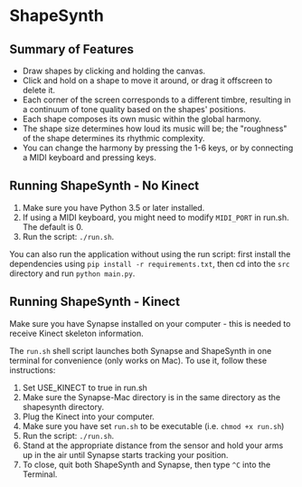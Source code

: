 # ShapeSynth

## Summary of Features

* Draw shapes by clicking and holding the canvas.
* Click and hold on a shape to move it around, or drag it offscreen to delete it.
* Each corner of the screen corresponds to a different timbre, resulting in a continuum of tone quality based on the shapes' positions.
* Each shape composes its own music within the global harmony.
* The shape size determines how loud its music will be; the "roughness" of the shape determines its rhythmic complexity.
* You can change the harmony by pressing the 1-6 keys, or by connecting a MIDI keyboard and pressing keys.

## Running ShapeSynth - No Kinect

1. Make sure you have Python 3.5 or later installed.
2. If using a MIDI keyboard, you might need to modify `MIDI_PORT` in run.sh. The default is 0.
3. Run the script: `./run.sh`.

You can also run the application without using the run script: first install the dependencies using `pip install -r requirements.txt`, then cd into the `src` directory and run `python main.py`.

## Running ShapeSynth - Kinect

Make sure you have Synapse installed on your computer - this is needed to receive Kinect skeleton information.

The `run.sh` shell script launches both Synapse and ShapeSynth in one terminal for convenience (only works on Mac). To use it, follow these instructions:

1. Set USE_KINECT to true in run.sh
2. Make sure the Synapse-Mac directory is in the same directory as the shapesynth directory.
3. Plug the Kinect into your computer.
4. Make sure you have set `run.sh` to be executable (i.e. `chmod +x run.sh`)
5. Run the script: `./run.sh`.
6. Stand at the appropriate distance from the sensor and hold your arms up in the air until Synapse starts tracking your position.
7. To close, quit both ShapeSynth and Synapse, then type `^C` into the Terminal.
